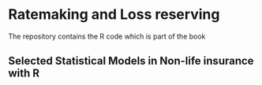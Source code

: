 # Ratemaking and Loss reserving

The repository contains the R code  which is part of the book
## Selected Statistical Models in Non-life insurance with R
